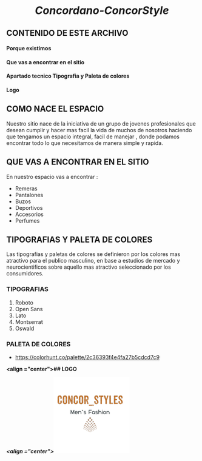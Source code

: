 ***<h1 align ="center"> Concordano-ConcorStyle</h1>***


##  **CONTENIDO DE ESTE ARCHIVO**


#### Porque existimos
#### Que vas a encontrar en el sitio
#### Apartado tecnico Tipografia y Paleta de colores
#### Logo


## COMO NACE EL ESPACIO

Nuestro sitio nace de la iniciativa de un grupo de jovenes profesionales que desean cumplir y hacer mas facil la vida de muchos de nosotros
haciendo que tengamos un espacio integral, facil de manejar , donde podamos encontrar todo lo que necesitamos de manera simple y rapida.

##  QUE VAS A ENCONTRAR EN EL SITIO

En nuestro espacio vas a encontrar :

* Remeras
* Pantalones 
* Buzos
* Deportivos
* Accesorios
* Perfumes


## TIPOGRAFIAS Y PALETA DE COLORES

Las tipografias y paletas de colores se definieron por los colores mas atractivo para el publico masculino, en base a estudios de mercado y neurocientificos sobre aquello mas atractivo seleccionado por los consumidores.

### TIPOGRAFIAS

1. Roboto
2. Open Sans
3. Lato
4. Montserrat
5. Oswald

### PALETA DE COLORES

* https://colorhunt.co/palette/2c36393f4e4fa27b5cdcd7c9


<!-- ## LOGO -->
**<align ="center">## LOGO</h1>**

<!-- ![ScreenShot](LogoSample.jpg) -->

***<align ="center">![ScreenShot](LogoSample.jpg) </h1>***